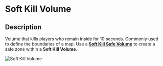 # Soft Kill Volume

## Description

Volume that kills players who remain inside for 10 seconds. Commonly used to define the boundaries of a map. Use a [**Soft Kill Safe Volume**](soft-kill-safe-volume.md) to create a safe zone within a **Soft Kill Volume**.

![Soft Kill Volume](../../../.gitbook/assets/images/objects/gameplay/volumes/soft-kill-volume.png)
